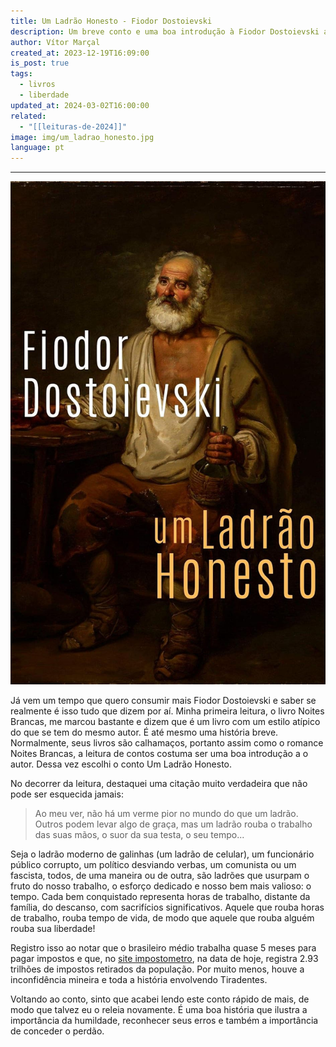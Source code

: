 ```yaml
---
title: Um Ladrão Honesto - Fiodor Dostoievski
description: Um breve conto e uma boa introdução à Fiodor Dostoievski antes de enfrentar os calhamaços clássicos do autor.
author: Vítor Marçal
created_at: 2023-12-19T16:09:00
is_post: true
tags:
  - livros
  - liberdade
updated_at: 2024-03-02T16:00:00
related:
  - "[[leituras-de-2024]]"
image: img/um_ladrao_honesto.jpg
language: pt
---
```

---
![Um Ladrão Honesto - Fiodor Dostoievski](img/um_ladrao_honesto.jpg)

Já vem um tempo que quero consumir mais Fiodor Dostoievski e saber se realmente é isso tudo que dizem por aí. Minha primeira leitura, o livro Noites Brancas, me marcou bastante e dizem que é um livro com um estilo atípico do que se tem do mesmo autor. É até mesmo uma história breve. Normalmente, seus livros são calhamaços, portanto assim como o romance Noites Brancas, a leitura de contos costuma ser uma boa introdução a o autor. Dessa vez escolhi o conto Um Ladrão Honesto.

No decorrer da leitura, destaquei uma citação muito verdadeira que não pode ser esquecida jamais:

> Ao meu ver, não há um verme pior no mundo do que um ladrão. Outros podem levar algo de graça, mas um ladrão rouba o trabalho das suas mãos, o suor da sua testa, o seu tempo...

Seja o ladrão moderno de galinhas (um ladrão de celular), um funcionário público corrupto, um político desviando verbas, um comunista ou um fascista, todos, de uma maneira ou de outra, são ladrões que usurpam o fruto do nosso trabalho, o esforço dedicado e nosso bem mais valioso: o tempo. Cada bem conquistado representa horas de trabalho, distante da família, do descanso, com sacrifícios significativos. Aquele que rouba horas de trabalho, rouba tempo de vida, de modo que aquele que rouba alguém rouba sua liberdade!

Registro isso ao notar que o brasileiro médio trabalha quase 5 meses para pagar impostos e que, no [site impostometro](https://impostometro.com.br/), na data de hoje, registra 2.93 trilhões de impostos retirados da população. Por muito menos, houve a inconfidência mineira e toda a história envolvendo Tiradentes.

Voltando ao conto, sinto que acabei lendo este conto rápido de mais, de modo que talvez eu o releia novamente. É uma boa história que ilustra a importância da humildade, reconhecer seus erros e também a importância de conceder o perdão.
